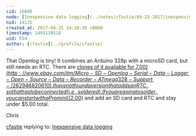 ```yaml
---
cid: 16606
node: [Inexpensive data logging](../notes/cfastie/04-25-2017/inexpensive-data-logging)
nid: 14135
created_at: 2017-04-25 14:28:38 +0000
timestamp: 1493130518
uid: 554
author: [cfastie](../profile/cfastie)
---
```


That Openlog is tiny! It combines an Arduino 328p with a microSD card, but still needs an RTC.  There are [clones of it available for $7.00](http://www.ebay.com/itm/Micro-SD-Openlog-Serial-Data-Logger-Open-Source-Data-Recorder-ATmega328-Support-/262946820610). I have not found a version that adds an RTC, so that has to be connected (i.e., soldered). If you are going to solder, you can start with a Pro mini [($2.00)](http://www.ebay.com/itm/Redesign-Pro-Mini-atmega328-3-3V-8M-Replace-ATmega128-Arduino-Compatible-Nano-GM-/262136733170) and add an SD card and RTC and stay under $5.00 total.  

Chris

[cfastie](../profile/cfastie) replying to: [Inexpensive data logging](../notes/cfastie/04-25-2017/inexpensive-data-logging)

